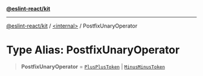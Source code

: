 [**@eslint-react/kit**](../../README.md)

***

[@eslint-react/kit](../../README.md) / [\<internal\>](../README.md) / PostfixUnaryOperator

# Type Alias: PostfixUnaryOperator

> **PostfixUnaryOperator** = [`PlusPlusToken`](../enumerations/SyntaxKind.md#plusplustoken) \| [`MinusMinusToken`](../enumerations/SyntaxKind.md#minusminustoken)
